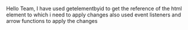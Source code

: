 Hello Team, 
I have used getelementbyid to get the reference of the html element to which i need to apply changes also used event listeners and arrow functions to apply  the changes 
